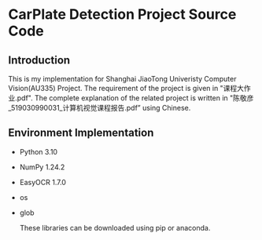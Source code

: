 # CarPlate Detection Project Source Code
## Introduction
This is my implementation for Shanghai JiaoTong Univeristy Computer Vision(AU335) Project. The requirement of the project is given in "课程大作业.pdf".
The complete explanation of the related project is written in "陈敬彦_519030990031_计算机视觉课程报告.pdf” using Chinese.

## Environment Implementation
- Python 3.10
- NumPy 1.24.2
- EasyOCR 1.7.0
- os
- glob

  These libraries can be downloaded using pip or anaconda.
